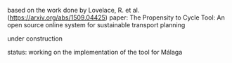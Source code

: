 based on the work done by Lovelace, R. et al. (https://arxiv.org/abs/1509.04425) 
paper: The Propensity to Cycle Tool: An open source online system for sustainable transport planning

under construction 

status: working on the implementation of the tool for Málaga
